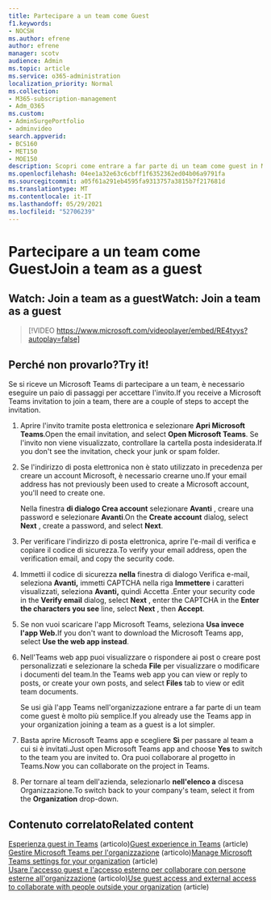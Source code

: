```yaml
---
title: Partecipare a un team come Guest
f1.keywords:
- NOCSH
ms.author: efrene
author: efrene
manager: scotv
audience: Admin
ms.topic: article
ms.service: o365-administration
localization_priority: Normal
ms.collection:
- M365-subscription-management
- Adm_O365
ms.custom:
- AdminSurgePortfolio
- adminvideo
search.appverid:
- BCS160
- MET150
- MOE150
description: Scopri come entrare a far parte di un team come guest in Microsoft Teams.
ms.openlocfilehash: 04ee1a32e63c6cbff1f6352362ed04b06a9791fa
ms.sourcegitcommit: a05f61a291eb4595fa9313757a3815b7f217681d
ms.translationtype: MT
ms.contentlocale: it-IT
ms.lasthandoff: 05/29/2021
ms.locfileid: "52706239"
---
```

# <a name="join-a-team-as-a-guest"></a><span data-ttu-id="70be2-103">Partecipare a un team come Guest</span><span class="sxs-lookup"><span data-stu-id="70be2-103">Join a team as a guest</span></span>

## <a name="watch-join-a-team-as-a-guest"></a><span data-ttu-id="70be2-104">Watch: Join a team as a guest</span><span class="sxs-lookup"><span data-stu-id="70be2-104">Watch: Join a team as a guest</span></span>

> [!VIDEO https://www.microsoft.com/videoplayer/embed/RE4tyys?autoplay=false]

## <a name="try-it"></a><span data-ttu-id="70be2-105">Perché non provarlo?</span><span class="sxs-lookup"><span data-stu-id="70be2-105">Try it!</span></span>

<span data-ttu-id="70be2-106">Se si riceve un Microsoft Teams di partecipare a un team, è necessario eseguire un paio di passaggi per accettare l'invito.</span><span class="sxs-lookup"><span data-stu-id="70be2-106">If you receive a Microsoft Teams invitation to join a team, there are a couple of steps to accept the invitation.</span></span>

1. <span data-ttu-id="70be2-107">Aprire l'invito tramite posta elettronica e selezionare **Apri Microsoft Teams**.</span><span class="sxs-lookup"><span data-stu-id="70be2-107">Open the email invitation, and select  **Open Microsoft Teams**.</span></span> <span data-ttu-id="70be2-108">Se l'invito non viene visualizzato, controllare la cartella posta indesiderata.</span><span class="sxs-lookup"><span data-stu-id="70be2-108">If you don't see the invitation, check your junk or spam folder.</span></span>
  1. <span data-ttu-id="70be2-109">Se l'indirizzo di posta elettronica non è stato utilizzato in precedenza per creare un account Microsoft, è necessario crearne uno.</span><span class="sxs-lookup"><span data-stu-id="70be2-109">If your email address has not previously been used to create a Microsoft account, you'll need to create one.</span></span>

     <span data-ttu-id="70be2-110">Nella finestra  **di dialogo Crea account**  selezionare  **Avanti** , creare una password e selezionare  **Avanti**.</span><span class="sxs-lookup"><span data-stu-id="70be2-110">On the  **Create account**  dialog, select  **Next** , create a password, and select  **Next**.</span></span>
  1. <span data-ttu-id="70be2-111">Per verificare l'indirizzo di posta elettronica, aprire l'e-mail di verifica e copiare il codice di sicurezza.</span><span class="sxs-lookup"><span data-stu-id="70be2-111">To verify your email address, open the verification email, and copy the security code.</span></span>
  1. <span data-ttu-id="70be2-112">Immetti il codice di sicurezza **nella** finestra di dialogo Verifica e-mail,  seleziona **Avanti,** immetti CAPTCHA nella riga **Immettere** i caratteri visualizzati, seleziona **Avanti,** quindi Accetta .</span><span class="sxs-lookup"><span data-stu-id="70be2-112">Enter your security code in the  **Verify email**  dialog, select  **Next** , enter the CAPTCHA in the  **Enter the characters you see**  line, select  **Next** , then  **Accept**.</span></span>
1. <span data-ttu-id="70be2-113">Se non vuoi scaricare l'app Microsoft Teams, seleziona **Usa invece l'app Web.**</span><span class="sxs-lookup"><span data-stu-id="70be2-113">If you don't want to download the Microsoft Teams app, select  **Use the web app instead**.</span></span>
1. <span data-ttu-id="70be2-114">Nell'Teams web app puoi visualizzare o rispondere ai post o creare post personalizzati e selezionare la scheda **File** per visualizzare o modificare i documenti del team.</span><span class="sxs-lookup"><span data-stu-id="70be2-114">In the Teams web app you can view or reply to posts, or create your own posts, and select  **Files**  tab to view or edit team documents.</span></span>

    <span data-ttu-id="70be2-115">Se usi già l'app Teams nell'organizzazione entrare a far parte di un team come guest è molto più semplice.</span><span class="sxs-lookup"><span data-stu-id="70be2-115">If you already use the Teams app in your organization joining a team as a guest is a lot simpler.</span></span>

1. <span data-ttu-id="70be2-116">Basta aprire Microsoft Teams app e scegliere **Sì** per passare al team a cui si è invitati.</span><span class="sxs-lookup"><span data-stu-id="70be2-116">Just open Microsoft Teams app and choose  **Yes**  to switch to the team you are invited to.</span></span>  <span data-ttu-id="70be2-117">Ora puoi collaborare al progetto in Teams.</span><span class="sxs-lookup"><span data-stu-id="70be2-117">Now you can collaborate on the project in Teams.</span></span>
1. <span data-ttu-id="70be2-118">Per tornare al team dell'azienda, selezionarlo  **nell'elenco a**  discesa Organizzazione.</span><span class="sxs-lookup"><span data-stu-id="70be2-118">To switch back to your company's team, select it from the  **Organization**  drop-down.</span></span>

## <a name="related-content"></a><span data-ttu-id="70be2-119">Contenuto correlato</span><span class="sxs-lookup"><span data-stu-id="70be2-119">Related content</span></span>

<span data-ttu-id="70be2-120">[Esperienza guest in Teams](/microsoftteams/guest-experience) (articolo)</span><span class="sxs-lookup"><span data-stu-id="70be2-120">[Guest experience in Teams](/microsoftteams/guest-experience) (article)</span></span>\
<span data-ttu-id="70be2-121">[Gestire Microsoft Teams per l'organizzazione](/microsoftteams/enable-features-office-365) (articolo)</span><span class="sxs-lookup"><span data-stu-id="70be2-121">[Manage Microsoft Teams settings for your organization](/microsoftteams/enable-features-office-365) (article)</span></span>\
<span data-ttu-id="70be2-122">[Usare l'accesso guest e l'accesso esterno per collaborare con persone esterne all'organizzazione](/microsoftteams/communicate-with-users-from-other-organizations) (articolo)</span><span class="sxs-lookup"><span data-stu-id="70be2-122">[Use guest access and external access to collaborate with people outside your organization](/microsoftteams/communicate-with-users-from-other-organizations) (article)</span></span>

